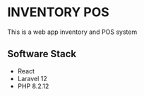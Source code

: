 # INVENTORY POS

This is a web app inventory and POS system

## Software Stack

  - React
  - Laravel 12
  - PHP 8.2.12

